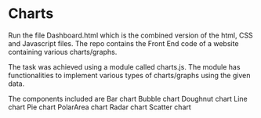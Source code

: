 # Charts
Run the file Dashboard.html which is the combined version of the html, CSS and Javascript files.
The repo contains the Front End code of a website containing various charts/graphs.

The task was achieved using a module called charts.js. The module has functionalities to implement various types of charts/graphs using the given data.

The components included are 
Bar chart
Bubble chart
Doughnut chart
Line chart
Pie chart
PolarArea chart
Radar chart
Scatter chart

